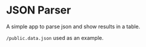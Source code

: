 # JSON Parser

A simple app to parse json and show results in a table.

`/public.data.json` used as an example.
